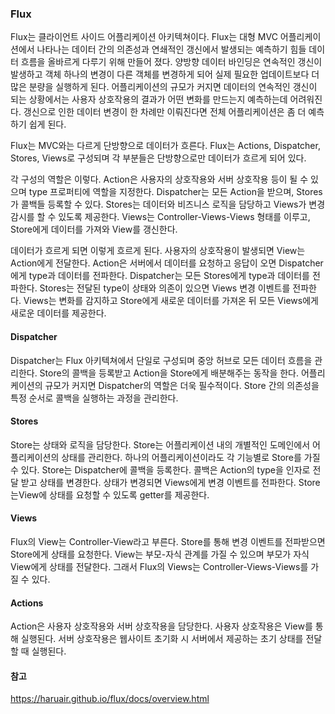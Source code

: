 ### Flux
Flux는 클라이언트 사이드 어플리케이션 아키텍쳐이다. Flux는 대형 MVC 어플리케이션에서 나타나는 데이터 간의 의존성과 연쇄적인 갱신에서 발생되는 예측하기 힘들 데이터 흐름을 올바르게 다루기 위해 만들어 졌다.
양방향 데이터 바인딩은 연속적인 갱신이 발생하고 객체 하나의 변경이 다른 객체를 변경하게 되어 실제 필요한 업데이트보다 더 많은 분량을 실행하게 된다. 어플리케이션의 규모가 커지면 데이터의 연속적인 갱신이 되는 상황에서는 사용자 상호작용의 결과가 어떤 변화를 만드는지 예측하는데 어려워진다. 갱신으로 인한 데이터 변경이 한 차례만 이뤄진다면 전체 어플리케이션은 좀 더 예측하기 쉽게 된다.

Flux는 MVC와는 다르게 단방향으로 데이터가 흐른다. 
Flux는 Actions, Dispatcher, Stores, Views로 구성되며 각 부분들은 단방향으로만 데이터가 흐르게 되어 있다.

각 구성의 역할은 이렇다. Action은 사용자의 상호작용와 서버 상호작용 등이 될 수 있으며 type 프로퍼티에 역할을 지정한다. Dispatcher는 모든 Action을 받으며, Stores가 콜백들 등록할 수 있다. Stores는 데이터와 비즈니스 로직을 담당하고 Views가 변경감시를 할 수 있도록 제공한다. Views는 Controller-Views-Views 형태를 이루고, Store에게 데이터를 가져와 View를 갱신한다.

데이터가 흐르게 되면 이렇게 흐르게 된다. 사용자의 상호작용이 발생되면 View는 Action에게 전달한다. Action은 서버에서 데이터를 요청하고 응답이 오면 Dispatcher에게 type과 데이터를 전파한다. Dispatcher는 모든 Stores에게 type과 데이터를 전파한다. Stores는 전달된 type이 상태와 의존이 있으면 Views 변경 이벤트를 전파한다. Views는 변화를 감지하고 Store에게 새로운 데이터를 가져온 뒤 모든 Views에게 새로운 데이터를 제공한다.

#### Dispatcher
Dispatcher는 Flux 아키텍쳐에서 단일로 구성되며 중앙 허브로 모든 데이터 흐름을 관리한다.
Store의 콜백을 등록받고 Action을 Store에게 배분해주는 동작을 한다.
어플리케이션의 규모가 커지면 Dispatcher의 역할은 더욱 필수적이다. Store 간의 의존성을 특정 순서로 콜백을 실행하는 과정을 관리한다.

#### Stores
Store는 상태와 로직을 담당한다. Store는 어플리케이션 내의 개별적인 도메인에서 어플리케이션의 상태를 관리한다.
하나의 어플리케이션이라도 각 기능별로 Store를 가질 수 있다. Store는 Dispatcher에 콜백을 등록한다. 콜백은 Action의 type을 인자로 전달 받고 상태를 변경한다. 상태가 변경되면 Views에게 변경 이벤트를 전파한다. Store는View에 상태를 요청할 수 있도록 getter를 제공한다.

#### Views
Flux의 View는 Controller-View라고 부른다. Store를 통해 변경 이벤트를 전파받으면 Store에게 상태를 요청한다. View는 부모-자식 관계를 가질 수 있으며 부모가 자식 View에게 상태를 전달한다. 그래서 Flux의 Views는 Controller-Views-Views를 가질 수 있다.

#### Actions
Action은 사용자 상호작용와 서버 상호작용을 담당한다. 사용자 상호작용은 View를 통해 실행된다.
서버 상호작용은 웹사이트 초기화 시 서버에서 제공하는 초기 상태를 전달할 때 실행된다.

#### 참고
https://haruair.github.io/flux/docs/overview.html